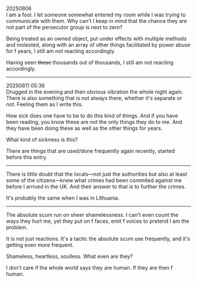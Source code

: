 20250806\
I am a fool. I let someone somewhat entered my room while I was trying to communicate with them. Why can't I keep in mind that the chance they are not part of the persecutor group is next to zero?

Being treated as an owned object, put under effects with multiple methods and molested, along with an array of other things facilitated by power abuse for f years, I still am not reacting accordingly.

Having seen <s>these</s> thousands out of thousands, I still am not reacting accordingly.

---

20250811 05:36\
Drugged in the evening and then obvious vibration the whole night again. There is also something that is not always there, whether it's separate or not. Feeling them as I write this.

How sick does one have to be to do this kind of things. And if you have been reading, you know these are not the only things they do to me. And they have been doing these as well as the other things for years.

What kind of sickness is this?

There are things that are used/done frequently again recently, started before this entry.

---

There is little doubt that the locals—not just the authorities but also at least some of the citizens—knew what crimes had been commited against me before I arrived in the UK. And their answer to that is to further the crimes.

It's probably the same when I was in Lithuania.

---

The absolute scum run on sheer shamelessness. I can't even count the ways they hurt me, yet they put on f faces, emit f voices to pretend I am the problem.

It is not just reactions. It's a tactic the absolute scum use frequently, and it's getting even more frequent.

Shameless, heartless, soulless. What even are they?

I don't care if the whole world says they are human. If they are then f human.
